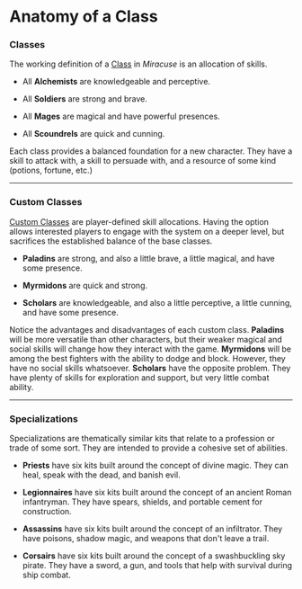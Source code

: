 # Anatomy of a Class

### Classes

The working definition of a [Class](../docs/classes/index.html) in _Miracuse_ is an allocation of skills. 

- All **Alchemists** are knowledgeable and perceptive.

- All **Soldiers** are strong and brave.

- All **Mages** are magical and have powerful presences.

- All **Scoundrels** are quick and cunning.

Each class provides a balanced foundation for a new character. They have a skill to attack with, a skill to persuade with, and a resource of some kind (potions, fortune, etc.)

---

### Custom Classes

[Custom Classes](../docs/more/custom_class.html) are player-defined skill allocations. Having the option allows interested players to engage with the system on a deeper level, but sacrifices the established balance of the base classes.  

- **Paladins** are strong, and also a little brave, a little magical, and have some presence.

- **Myrmidons** are quick and strong.

- **Scholars** are knowledgeable, and also a little perceptive, a little cunning, and have some presence.

Notice the advantages and disadvantages of each custom class. **Paladins** will be more versatile than other characters, but their weaker magical and social skills will change how they interact with the game. **Myrmidons** will be among the best fighters with the ability to dodge and block. However, they have no social skills whatsoever. **Scholars** have the opposite problem. They have plenty of skills for exploration and support, but very little combat ability.

---

### Specializations

Specializations are thematically similar kits that relate to a profession or trade of some sort. They are intended to provide a cohesive set of abilities. 

- **Priests** have six kits built around the concept of divine magic. They can heal, speak with the dead, and banish evil.

- **Legionnaires** have six kits built around the concept of an ancient Roman infantryman. They have spears, shields, and portable cement for construction. 

- **Assassins** have six kits built around the concept of an infiltrator. They have poisons, shadow magic, and weapons that don't leave a trail.

- **Corsairs** have six kits built around the concept of a swashbuckling sky pirate. They have a sword, a gun, and tools that help with survival during ship combat.

